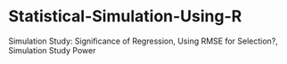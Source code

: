 # Statistical-Simulation-Using-R
Simulation Study: Significance of Regression, Using RMSE for Selection?, Simulation Study Power
